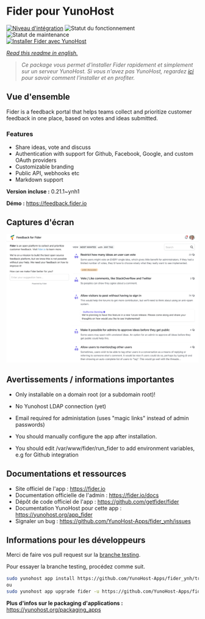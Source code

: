 <!--
N.B.: This README was automatically generated by https://github.com/YunoHost/apps/tree/master/tools/README-generator
It shall NOT be edited by hand.
-->

# Fider pour YunoHost

[![Niveau d'intégration](https://dash.yunohost.org/integration/fider.svg)](https://dash.yunohost.org/appci/app/fider) ![Statut du fonctionnement](https://ci-apps.yunohost.org/ci/badges/fider.status.svg) ![Statut de maintenance](https://ci-apps.yunohost.org/ci/badges/fider.maintain.svg)  
[![Installer Fider avec YunoHost](https://install-app.yunohost.org/install-with-yunohost.svg)](https://install-app.yunohost.org/?app=fider)

*[Read this readme in english.](./README.md)*

> *Ce package vous permet d'installer Fider rapidement et simplement sur un serveur YunoHost.
Si vous n'avez pas YunoHost, regardez [ici](https://yunohost.org/#/install) pour savoir comment l'installer et en profiter.*

## Vue d'ensemble

Fider is a feedback portal that helps teams collect and prioritize customer feedback in one place, based on votes and ideas submitted.

### Features

- Share ideas, vote and discuss
- Authentication with support for Github, Facebook, Google, and custom OAuth providers
- Customizable branding
- Public API, webhooks etc
- Markdown support


**Version incluse :** 0.21.1~ynh1

**Démo :** https://feedback.fider.io

## Captures d'écran

![Capture d'écran de Fider](./doc/screenshots/screenshot.png)

## Avertissements / informations importantes

* Only installable on a domain root (or a subdomain root)!
* No Yunohost LDAP connection (yet)
* Email required for administation (uses "magic links" instead of admin passwords)

* You should manually configure the app after installation.
* You should edit /var/www/fider/run_fider to add environment variables, e.g for Github integration

## Documentations et ressources

* Site officiel de l'app : <https://fider.io>
* Documentation officielle de l'admin : <https://fider.io/docs>
* Dépôt de code officiel de l'app : <https://github.com/getfider/fider>
* Documentation YunoHost pour cette app : <https://yunohost.org/app_fider>
* Signaler un bug : <https://github.com/YunoHost-Apps/fider_ynh/issues>

## Informations pour les développeurs

Merci de faire vos pull request sur la [branche testing](https://github.com/YunoHost-Apps/fider_ynh/tree/testing).

Pour essayer la branche testing, procédez comme suit.

``` bash
sudo yunohost app install https://github.com/YunoHost-Apps/fider_ynh/tree/testing --debug
ou
sudo yunohost app upgrade fider -u https://github.com/YunoHost-Apps/fider_ynh/tree/testing --debug
```

**Plus d'infos sur le packaging d'applications :** <https://yunohost.org/packaging_apps>
